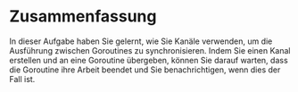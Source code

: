 # Zusammenfassung

In dieser Aufgabe haben Sie gelernt, wie Sie Kanäle verwenden, um die Ausführung zwischen Goroutines zu synchronisieren. Indem Sie einen Kanal erstellen und an eine Goroutine übergeben, können Sie darauf warten, dass die Goroutine ihre Arbeit beendet und Sie benachrichtigen, wenn dies der Fall ist.
